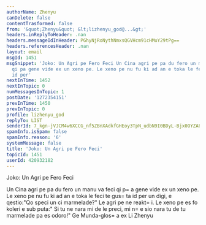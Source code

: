 ```yaml
---
authorName: Zhenyu
canDelete: false
contentTrasformed: false
from: '&quot;Zhenyu&quot; &lt;lizhenyu_god@...&gt;'
headers.inReplyToHeader: .nan
headers.messageIdInHeader: PGhyNjRoNythNmxsQGVHcm91cHMuY29tPg==
headers.referencesHeader: .nan
layout: email
msgId: 1451
msgSnippet: 'Joko: Un Agri pe Fero Feci Un Cina agri pe pa du fero un manu va feci
  qi pa gene vide ex un xeno pe. Le xeno pe nu fu ki ad an e toka le feci te gusta
  id per'
nextInTime: 1452
nextInTopic: 0
numMessagesInTopic: 1
postDate: '1272354151'
prevInTime: 1450
prevInTopic: 0
profile: lizhenyu_god
replyTo: LIST
senderId: 7_kgn-jVJCM4w6XCCG_nf5ZBnXAdkfGHEoy3TpN_udbN9I0BDyL-Bjx0OYZA8PjwQFCruUnwAropfdqGpf1SvyGKEvT6IMBe9M4
spamInfo.isSpam: false
spamInfo.reason: '6'
systemMessage: false
title: 'Joko: Un Agri pe Fero Feci'
topicId: 1451
userId: 420932182
---
```


Joko: Un Agri pe Fero Feci

Un Cina agri pe pa du fero un manu va feci qi p=
a gene vide ex un xeno pe. Le xeno pe nu fu ki ad an e 
toka le feci te gus=
ta id per un digi, e qestio:"Qo speci un ci marmelade?" Le agri pe ne reakt=
i. Le 
xeno pe es fo koleri e sub puta:" Si tu ne nara mi de le preci, mi n=
e sio nara tu de tu marmelade pa 
es odoro!"
                 Ge Munda-glos=
a ex Li Zhenyu 



